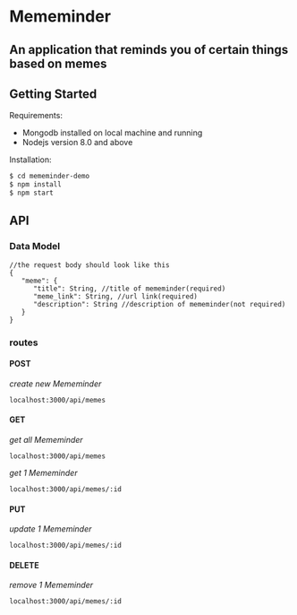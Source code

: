 # Mememinder

## An application that reminds you of certain things based on memes

## Getting Started

Requirements:
- Mongodb installed on local machine and running
- Nodejs version 8.0 and above

Installation:
```sh
$ cd mememinder-demo
$ npm install
$ npm start
```

## API

### Data Model
```
//the request body should look like this
{
   "meme": {
      "title": String, //title of mememinder(required)
      "meme_link": String, //url link(required)
      "description": String //description of mememinder(not required)
   }
}

```
### routes


#### POST
*create new Mememinder*

`localhost:3000/api/memes`


#### GET

*get all Mememinder*

`localhost:3000/api/memes`

*get 1 Mememinder*

`localhost:3000/api/memes/:id`


#### PUT

*update 1 Mememinder*

`localhost:3000/api/memes/:id`


#### DELETE

*remove 1 Mememinder*

`localhost:3000/api/memes/:id`
